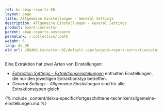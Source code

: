 ```yaml
---
ref: bc-abap-reports-06
layout: page
title: Allgemeine Einstellungen - General Settings
description: Allgemeine Einstellungen - General Settings
product: board-connector
parent: abap-reports-ansteuern
permalink: /:collection/:path
weight: 6
lang: de_DE
old_url: /BOARD-Connector-DE/default.aspx?pageid=report-extraktionseinstellungen
---
```

Eine Extraktion hat zwei Arten von Einstellungen:
- [*Extraction Settings - Extraktionseinstellungen*](./report-extraktionseinstellungen) enthalten Einstellungen, die nur den jeweiligen Extraktionstyp betreffen.
- *General Settings - Allgemeine Einstellungen* sind für alle Extraktionstypen gleich. 


{% include _content/de/xu-specific/fortgeschrittene-techniken/allgemeine-einstellungen.md  %}
